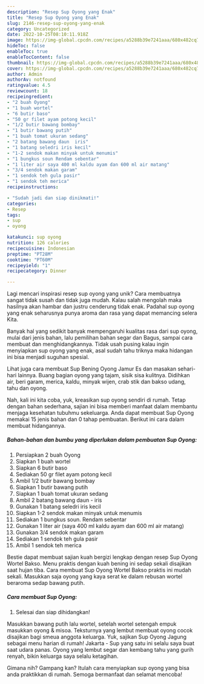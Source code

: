 ```yaml
---
description: "Resep Sup Oyong yang Enak"
title: "Resep Sup Oyong yang Enak"
slug: 2146-resep-sup-oyong-yang-enak
category: Uncategorized
date: 2022-10-25T08:10:11.918Z
image: https://img-global.cpcdn.com/recipes/a5288b39e7241aaa/680x482cq70/sup-oyong-foto-resep-utama.jpg
hideToc: false
enableToc: true
enableTocContent: false
thumbnail: https://img-global.cpcdn.com/recipes/a5288b39e7241aaa/680x482cq70/sup-oyong-foto-resep-utama.jpg
cover: https://img-global.cpcdn.com/recipes/a5288b39e7241aaa/680x482cq70/sup-oyong-foto-resep-utama.jpg
author: Admin
authorAv: notfound
ratingvalue: 4.5
reviewcount: 18
recipeingredient:
- "2 buah Oyong"
- "1 buah wortel"
- "6 butir baso"
- "50 gr filet ayam potong kecil"
- "1/2 butir bawang bombay"
- "1 butir bawang putih"
- "1 buah tomat ukuran sedang"
- "2 batang bawang daun  iris"
- "1 batang seledri iris kecil"
- "1-2 sendok makan minyak untuk menumis"
- "1 bungkus soun Rendam sebentar"
- "1 liter air saya 400 ml kaldu ayam dan 600 ml air matang"
- "3/4 sendok makan garam"
- "1 sendok teh gula pasir"
- "1 sendok teh merica"
recipeinstructions:

- "Sudah jadi dan siap dinikmati!"
categories:
- Resep
tags:
- sup
- oyong

katakunci: sup oyong 
nutrition: 126 calories
recipecuisine: Indonesian
preptime: "PT28M"
cooktime: "PT60M"
recipeyield: "1"
recipecategory: Dinner

---
```





Lagi mencari inspirasi resep sup oyong yang unik? Cara membuatnya sangat tidak susah dan tidak juga mudah. Kalau salah mengolah maka hasilnya akan hambar dan justru cenderung tidak enak. Padahal sup oyong yang enak seharusnya punya aroma dan rasa yang dapat memancing selera Kita.





Banyak hal yang sedikit banyak mempengaruhi kualitas rasa dari sup oyong, mulai dari jenis bahan, lalu pemilihan bahan segar dan Bagus, sampai cara membuat dan menghidangkannya. Tidak usah pusing kalau ingin menyiapkan sup oyong yang enak,      asal sudah tahu triknya maka hidangan ini bisa menjadi suguhan spesial.














Lihat juga cara membuat Sup Bening Oyong Jamur Es dan masakan sehari-hari lainnya. Buang bagian oyong yang tajam, sisik sisa kulitnya. Didihkan air, beri garam, merica, kaldu, minyak wijen, crab stik dan bakso udang, tahu dan oyong.






Nah, kali ini kita coba, yuk, kreasikan sup oyong sendiri di rumah. Tetap dengan bahan sederhana, sajian ini bisa memberi manfaat dalam membantu menjaga kesehatan tubuhmu sekeluarga. Anda dapat membuat Sup Oyong memakai 15 jenis bahan dan 0 tahap pembuatan. Berikut ini cara dalam membuat hidangannya.

<!--inarticleads1-->

##### Bahan-bahan dan bumbu yang diperlukan dalam pembuatan Sup Oyong:

1. Persiapkan 2 buah Oyong
1. Siapkan 1 buah wortel
1. Siapkan 6 butir baso
1. Sediakan 50 gr filet ayam potong kecil
1. Ambil 1/2 butir bawang bombay
1. Siapkan 1 butir bawang putih
1. Siapkan 1 buah tomat ukuran sedang
1. Ambil 2 batang bawang daun - iris
1. Gunakan 1 batang seledri iris kecil
1. Siapkan 1-2 sendok makan minyak untuk menumis
1. Sediakan 1 bungkus soun. Rendam sebentar
1. Gunakan 1 liter air (saya 400 ml kaldu ayam dan 600 ml air matang)
1. Gunakan 3/4 sendok makan garam
1. Sediakan 1 sendok teh gula pasir
1. Ambil 1 sendok teh merica


Bestie dapat membuat sajian kuah bergizi lengkap dengan resep Sup Oyong Wortel Bakso. Menu praktis dengan kuah bening ini sedap sekali disajikan saat hujan tiba. Cara membuat Sup Oyong Wortel Bakso praktis ini mudah sekali. Masukkan saja oyong yang kaya serat ke dalam rebusan wortel beraroma sedap bawang putih. 

<!--inarticleads2-->

##### Cara membuat Sup Oyong:


1. Selesai dan siap dihidangkan!

Masukkan bawang putih lalu wortel, setelah wortel setengah empuk masukkan oyong &amp; misoa. Teksturnya yang lembut membuat oyong cocok disajikan bagi smeua anggota keluarga. Yuk, sajikan Sup Oyong Jagung sebagai menu harian di rumah! Jakarta - Sup yang satu ini selalu saya buat saat udara panas. Oyong yang lembut segar dan kembang tahu yang gurih renyah, bikin keluarga saya selalu ketagihan. 

Gimana nih? Gampang kan? Itulah cara menyiapkan sup oyong yang bisa anda praktikkan di rumah. Semoga bermanfaat dan selamat mencoba!
